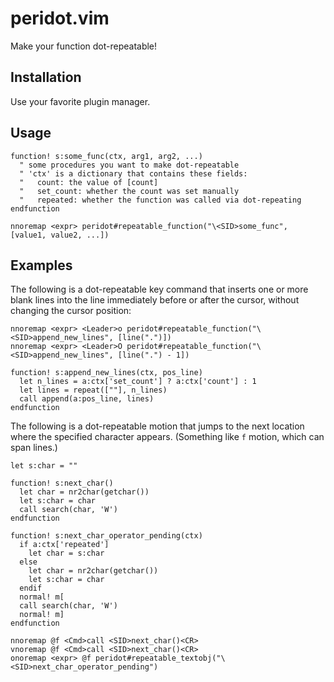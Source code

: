 # peridot.vim

Make your function dot-repeatable!

## Installation

Use your favorite plugin manager.

## Usage

```vim
function! s:some_func(ctx, arg1, arg2, ...)
  " some procedures you want to make dot-repeatable
  " 'ctx' is a dictionary that contains these fields:
  "   count: the value of [count]
  "   set_count: whether the count was set manually
  "   repeated: whether the function was called via dot-repeating
endfunction

nnoremap <expr> peridot#repeatable_function("\<SID>some_func", [value1, value2, ...])
```

## Examples

The following is a dot-repeatable key command that inserts one or more blank lines into the line immediately before or after the cursor, without changing the cursor position:

```vim
nnoremap <expr> <Leader>o peridot#repeatable_function("\<SID>append_new_lines", [line(".")])
nnoremap <expr> <Leader>O peridot#repeatable_function("\<SID>append_new_lines", [line(".") - 1])

function! s:append_new_lines(ctx, pos_line)
  let n_lines = a:ctx['set_count'] ? a:ctx['count'] : 1
  let lines = repeat([""], n_lines)
  call append(a:pos_line, lines)
endfunction
```

The following is a dot-repeatable motion that jumps to the next location where the specified character appears.
(Something like `f` motion, which can span lines.)

```vim
let s:char = ""

function! s:next_char()
  let char = nr2char(getchar())
  let s:char = char
  call search(char, 'W')
endfunction

function! s:next_char_operator_pending(ctx)
  if a:ctx['repeated']
    let char = s:char
  else
    let char = nr2char(getchar())
    let s:char = char
  endif
  normal! m[
  call search(char, 'W')
  normal! m]
endfunction

nnoremap @f <Cmd>call <SID>next_char()<CR>
vnoremap @f <Cmd>call <SID>next_char()<CR>
onoremap <expr> @f peridot#repeatable_textobj("\<SID>next_char_operator_pending")
```
